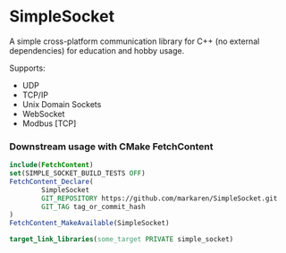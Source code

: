 # SimpleSocket

A simple cross-platform communication library for C++ (no external dependencies) 
for education and hobby usage.

Supports:
* UDP
* TCP/IP
* Unix Domain Sockets
* WebSocket
* Modbus [TCP]


### Downstream usage with CMake FetchContent
```cmake
include(FetchContent)
set(SIMPLE_SOCKET_BUILD_TESTS OFF)
FetchContent_Declare(
        SimpleSocket
        GIT_REPOSITORY https://github.com/markaren/SimpleSocket.git
        GIT_TAG tag_or_commit_hash
)
FetchContent_MakeAvailable(SimpleSocket)

target_link_libraries(some_target PRIVATE simple_socket)
```
